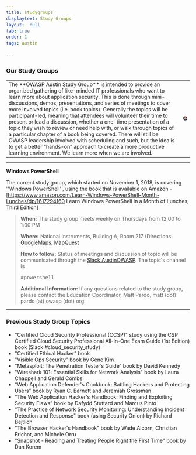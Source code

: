 ```yaml
---
title: studygroups
displaytext: Study Groups
layout:  null
tab: true
order: 1
tags: austin

---
```


### Our Study Groups ###

<table>
  <tr><td>The **OWASP Austin Study Group** is intended to provide an organized gathering of like-minded IT professionals who want to learn more about application security.   This is done through mini-discussions, demos, presentations, and series of meetings to cover more involved topics (i.e. book topics).   Generally the topics will be participant-led, meaning that attendees will volunteer their time to present or lead a discussion, whether a one-time presentation of a topic they wish to review or need help with, or walk through topics of a particular chapter of a book being covered.  There will still be OWASP leadership involved with scheduling and such, but the idea is to get a better “hands-on” approach to create a more productive learning environment.  We learn more when we are involved.</td>
    <td><img src="assets/images/OWASP_Austin_Study_Group_sm.png" alt="Study Group Logo"/></td>
  </tr>
</table>

----

**Windows PowerShell**

The current study group, which started on November 1, 2018, is covering ''Windows PowerShell'', using the book that is available on Amazon - [https://www.amazon.com/Learn-Windows-PowerShell-Month-Lunches/dp/1617294160 Learn WIndows PowerShell in a Month of Lunches, Third Edition]

  
<blockquote>
  
**When:**  The study group meets weekly on Thursdays from 12:00 to 1:00 PM

**Where:**  National Instruments, Building A, Room 217 (Directions: [GoogleMaps](https://www.google.com/maps/place/National+Instruments/@30.4077179,-97.7268262,17z/data#!3m1!4b1!4m2!3m1!1s0x865b34c37397e56b:0x765d5bc26a58ce96), [MapQuest](http://www.mapquest.com/maps?address#11500+N+Mo+Pac+Expy&city#Austin&state#TX&zipcode#78759&redirect#true)

**How to follow:** Status of meetings and discussion of topic will be communicated through the [Slack AustinOWASP](https://austinowasp.slack.com).  The topic's channel is <pre>#powershell</pre>

**Additional Information:** If any questions related to the study group, please contact the Education Coordinator, Matt Pardo, matt (dot) pardo (at) owasp (dot) org.

</blockquote>

----

### Previous Study Group Topics ###

* "Certified Cloud Security Professional (CCSP)" study using the CSP Certified Cloud Security Professional All-in-One Exam Guide (1st Edition) book (Slack #cloud_security_study)
* "Certified Ethical Hacker" book
* "Visible Ops Security" book by Gene Kim
* "Metasploit: The Penetration Tester’s Guide” book by David Kennedy
* "Wireshark 101: Essential Skills for Network Analysis" book by Laura Chappell and Gerald Combs
* “Web Application Defender's Cookbook: Battling Hackers and Protecting Users” book by Ryan C. Barnett and Jeremiah Grossman
* “The Web Application Hacker's Handbook: Finding and Exploiting Security Flaws” book by Dafydd Stuttard and Marcus Pinto
* "The Practice of Network Security Monitoring: Understanding Incident Detection and Response" book (using Security Onion) by Richard Bejtlich
* "The Browser Hacker's Handbook" book by Wade Alcorn, Christian Frichot, and Michele Orru
* "Snapshot - Reading and Treating People Right the First Time" book by Dan Korem
